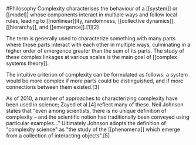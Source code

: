 #Philosophy 
Complexity characterises the behaviour of a [[system]] or [[model]] whose components interact in multiple ways and follow local rules, leading to [[nonlinear]]ity, randomness, [[collective dynamics]], [[hierarchy]], and [[emergence]].[1][2]

The term is generally used to characterize something with many parts where those parts interact with each other in multiple ways, culminating in a higher order of emergence greater than the sum of its parts. The study of these complex linkages at various scales is the main goal of [[complex systems theory]].

The intuitive criterion of complexity can be formulated as follows: a system would be more complex if more parts could be distinguished, and if more connections between them existed.[3]

As of 2010, a number of approaches to characterizing complexity have been used in science; Zayed et al.[4] reflect many of these. Neil Johnson states that "even among scientists, there is no unique definition of complexity – and the scientific notion has traditionally been conveyed using particular examples..." Ultimately Johnson adopts the definition of "complexity science" as "the study of the [[phenomena]] which emerge from a collection of interacting objects".[5]